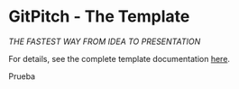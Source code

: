 # GitPitch - The Template

*THE FASTEST WAY FROM IDEA TO PRESENTATION*

For details, see the complete template documentation [here](https://gitpitch.com/docs/the-template).

Prueba 

